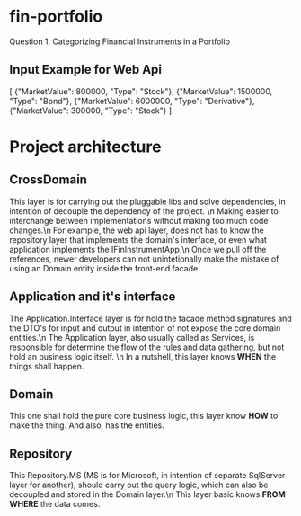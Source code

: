 # fin-portfolio
Question 1. Categorizing Financial Instruments in a Portfolio

## Input Example for Web Api

[
  {"MarketValue": 800000, "Type": "Stock"}, 
  {"MarketValue": 1500000, "Type": "Bond"}, 
  {"MarketValue": 6000000, "Type": "Derivative"}, 
  {"MarketValue": 300000, "Type": "Stock"} 
]

# Project architecture

## CrossDomain
This layer is for carrying out the pluggable libs and solve dependencies, in intention of decouple the dependency of the project. \n
Making easier to interchange between implementations without making too much code changes.\n
For example, the web api layer, does not has to know the repository layer that implements the domain's interface, or even what application implements the IFinInstrumentApp.\n
Once we pull off the references, newer developers can not unintetionally make the mistake of using an Domain entity inside the front-end facade.

## Application and it's interface
The Application.Interface layer is for hold the facade method signatures and the DTO's for input and output in intention of not expose the core domain entities.\n
The Application layer, also usually called as Services, is responsible for determine the flow of the rules and data gathering, but not hold an business logic itself. \n
In a nutshell, this layer knows **WHEN** the things shall happen.

## Domain
This one shall hold the pure core business logic, this layer know **HOW** to make the thing. And also, has the entities.

## Repository
This Repository.MS (MS is for Microsoft, in intention of separate SqlServer layer for another), should carry out the query logic, which can also be decoupled and stored in the Domain layer.\n
This layer basic knows **FROM WHERE** the data comes.
